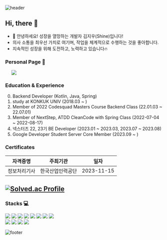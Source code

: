 ![header](https://capsule-render.vercel.app/api?type=waving&color=0:4B89DC,50:8BB3E8,100:8DD6DC&height=300&section=header&text=Shine's%20github&fontSize=60&fontAlignY=50&fontColor=FFFFFF)
##  Hi, there 👋
- 🌱 안녕하세요! 성장을 열망하는 개발자 김지우(Shine)입니다!
- 의사 소통을 최우선 가치로 여기며, 작업을 체계적으로 수행하는 것을 좋아합니다.
- 지속적인 성장을 위해 도전하고, 노력하고 있습니다🔥

### Personal Page 💬
<a href="https://blogshine.tistory.com/">
    <img 
        src="http://img.shields.io/badge/-Blog-blue?style=flat&logo=Tistory&link=https://blog.naver.com/zbqmgldjfh"
        style="height : auto; margin-left : 20px; margin-right : 20px;"/>
</a>

### Education & Experience
0. Backend Developer (Kotlin, Java, Spring)
1. study at KONKUK UNIV (2018.03 ~ )   
2. Member of 2022 Codesquad Masters Course Backend Class (22.01.03 ~ 22.07.01)  
3. Member of NextStep, ATDD CleanCode with Spring Class (2022-07-04 ~ 2022-08-17)
4. 넥스터즈 22, 23기 BE Developer (2023.01 ~ 2023.03, 2023.07 ~ 2023.08)
5. Google Developer Student Server Core Member (2023.09 ~ )

### Certificates
|자격증명|주최기관|일자|
|:----:|:----:|:----:|
|정보처리기사|한국산업인력공단|2023-11-15|

<!-- ![Anurag's GitHub stats](https://github-readme-stats.vercel.app/api?username=zbqmgldjfh&show_icons=true&theme=gruvbox) -->
<!-- [![Top Langs](https://github-readme-stats.vercel.app/api/top-langs/?username=zbqmgldjfh&layout=compact&theme=gruvbox)](https://github.com/anuraghazra/github-readme-stats) -->

[![Solved.ac Profile](http://mazassumnida.wtf/api/v2/generate_badge?boj=zbqmgldjfh)](https://solved.ac/zbqmgldjfh)
----

<!--
<a href="https://instagram.com/zbqmgldjfh">
    <img 
        src="http://img.shields.io/badge/-Instagram-black?style=flat&logo=Instagram&link=https://instagram.com/zbqmgldjfh"
        style="height : auto; margin-left : 10px; margin-right : 10px;"/>
</a>
-->
    
### Stacks 💻

<img src="https://img.shields.io/badge/Java-yellowgreen?style=flastic&logo=Java&logoColor=#007396"/> <img src="https://img.shields.io/badge/Kotlin-yellowgreen?style=flastic&logo=Kotlin&logoColor=#007396"/> <img src="https://img.shields.io/badge/Spring-6DB33F?style=flat-square&logo=Spring&logoColor=white"/> <img src="https://img.shields.io/badge/SpringBoot-6DB33F?style=flat-square&logo=Spring&logoColor=white"/> <img src="https://img.shields.io/badge/Hibernate-success?style=flastic&logo=Hibernate&logoColor=#59666C"/> <img src="https://img.shields.io/badge/MySQL-4479A1?style=flat-square&logo=MySQL&logoColor=white"/> <img src="https://img.shields.io/badge/GitHub-lightgrey?style=flastic&logo=GitHub&logoColor=#181717"/> <img src="https://img.shields.io/badge/IntelliJ IDEA-important?style=flastic&logo=IntelliJ-IDEA&logoColor=#181717"/>   \
<img src="https://img.shields.io/badge/Linux-yellow?style=flastic&logo=Linux&logoColor=#181717"/> 
 <img src="https://img.shields.io/badge/Gradle-success?style=flastic&logo=Gradle&logoColor=#181717"/> <img src="https://img.shields.io/badge/Amazon AWS-informational?style=flastic&logo=Amazon-AWS&logoColor=#181717"/>
 <img src="https://img.shields.io/badge/C++-00599C?style=flat-square&logo=C%2B%2B&logoColor=white"/>
<!--
**zbqmgldjfh/zbqmgldjfh** is a ✨ _special_ ✨ repository because its `README.md` (this file) appears on your GitHub profile.

Here are some ideas to get you started:

- 🔭 I’m currently working on ...
- 🌱 I’m currently learning ...
- 👯 I’m looking to collaborate on ...
- 🤔 I’m looking for help with ...
- 💬 Ask me about ...
- 📫 How to reach me: ...
- 😄 Pronouns: ...
- ⚡ Fun fact: ...
-->
![footer](https://capsule-render.vercel.app/api?section=footer&type=waving&color=0:4B89DC,50:8BB3E8,100:8DD6DC&section=footer&fontAlignY=50)
